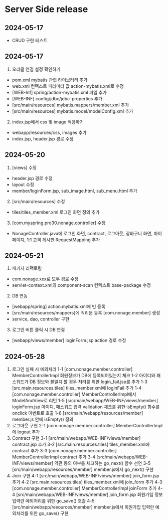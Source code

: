 # Server Side release

## 2024-05-17
- CRUD 구현 테스트

## 2024-05-17
1. 오라클 연결 설정 확인하기
- pom.xml mybatis 관련 라이브러리 추가
- web.xml 컨텍스트 파라미터 값 action-mybatis.xml로 수정
- [WEB-Inf] spring/action-mybatis.xml 파일 추가
- [WEB-INF] config/jdbc/jdbc-properties 추가
- [src/main/resources] mybatis.mappers/member.xml 추가
- [src/main/resources] mybatis.model/modelConfig.xml 추가
2. index.jsp에서 css 및 image 적용하기
- webapp/resources/css, images 추가
- index.jsp, header.jsp 경로 수정

## 2024-05-20
1. [views] 수정
- header.jsp 경로 수정
- layout 수정
- member/loginForm.jsp, sub_image.html, sub_menu.html 추가
2. [src/main/resources] 수정
- tiles/tiles_member.xml 로그인 화면 정의 추가
3. [com.myspring.pro30.nonage.controller] 수정
- NonageController.java에 로그인 화면, contract, 로그아웃, 장바구니 화면, 마이페이지, 1:1 고객 게시판 RequestMapping 추가

## 2024-05-21
1. 패키지 리팩토링
- com.nonage.xxx로 모두 경로 수정
- servlet-context.xml의 component-scan 컨텍스트 base-package 수정
2. DB 연동
- [webapp/spring] action.mybatis.xml에 빈 등록
- [src/main/resources/mappers]에 쿼리문 등록 
[com.nonage.member] 생성
- service, dao, controller 구현
3. 로그인 버튼 클릭 시 DB 연결
- [webapp/views/member] loginForm.jsp action 경로 수정

## 2024-05-28

1. 로그인 실패 시 예외처리
1-1 [com.nonage.member.controller] MemberControllerImpl 회원정보가 DB에 등록되어있는지 체크
1-2 아이디와 패스워드가 DB 정보와 불일치 할 경우 처리를 위한 login_fail.jsp를 추가 
1-3 [src.main.resources.tiles] tiles_member.xml에 loginFail 추가
1-4 [com.nonage.member.controller] MemberControllerImpl에서 ModelAndView로 리턴
1-5 [src/main/webapp/WEB-INF/views/member] loginForm.jsp 아이디, 패스워드 입력 validation 체크를 위한 isEmpty() 함수를 onclick 이벤트로 호출 
1-6 [src/main/webapp/resources/member] member.js 안에 isEmpty() 정의
2. 로그아웃 구현
2-1 [com.nonage.member.controller] MemberControllerImpl에 logout 추가 
3. Contract 구현
3-1 [src/main/webapp/WEB-INF/views/member] contract.jsp 추가
3-2 [src.main.resources.tiles] tiles_member.xml에 contract 추가
3-3 [com.nonage.member.controller] MemberControllerImpl contract 추가
3-4 [src/main/webapp/WEB-INF/views/member] 약관 동의 여부를 체크하는 go_next() 함수 선언
3-5 [src/main/webapp/resources/member] member.js에서 go_next() 구현
4. Join 구현
4-1 [src/main/webapp/WEB-INF/views/member] join_form.jsp 추가
4-2 [src.main.resources.tiles] tiles_member.xml에 join_form 추가
4-3 [com.nonage.member.controller] MemberControllerImpl joinForm 추가
4-4 [src/main/webapp/WEB-INF/views/member] join_form.jsp 회원가입 정보 입력란 예외처리를 위한 go_save() 호출
4-5 [src/main/webapp/resources/member] member.js에서 회원가입 입력란 예외처리를 위한 go_save() 구현


